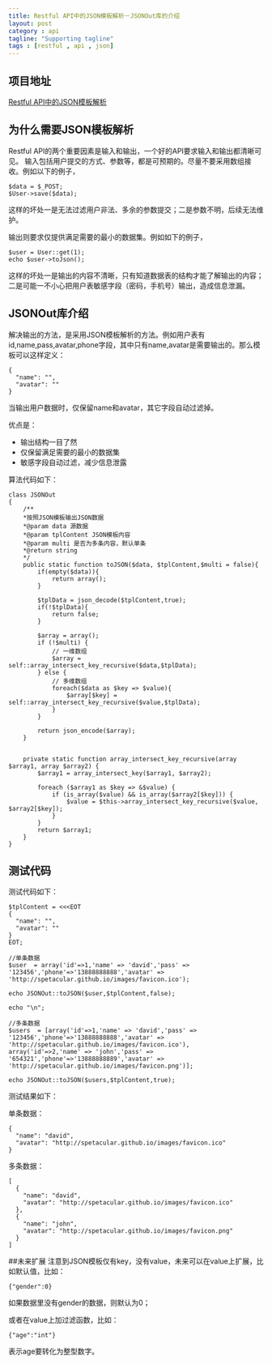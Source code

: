 ```yaml
---
title: Restful API中的JSON模板解析－JSONOut库的介绍
layout: post
category : api
tagline: "Supporting tagline"
tags : [restful , api , json]
---
```


## 项目地址
[Restful API中的JSON模板解析](http://spetacular.github.io/2016/08/01/json-template-to-json.html)

## 为什么需要JSON模板解析

Restful API的两个重要因素是输入和输出，一个好的API要求输入和输出都清晰可见。
输入包括用户提交的方式、参数等，都是可预期的。尽量不要采用数组接收。例如以下的例子，

	$data = $_POST;
	$User->save($data);

这样的坏处一是无法过滤用户非法、多余的参数提交；二是参数不明，后续无法维护。

输出则要求仅提供满足需要的最小的数据集。例如如下的例子，
	
	$user = User::get(1);
	echo $user->toJson();

这样的坏处一是输出的内容不清晰，只有知道数据表的结构才能了解输出的内容；二是可能一不小心把用户表敏感字段（密码，手机号）输出，造成信息泄漏。

## JSONOut库介绍

解决输出的方法，是采用JSON模板解析的方法。例如用户表有id,name,pass,avatar,phone字段，其中只有name,avatar是需要输出的。那么模板可以这样定义：

	{
	  "name": "",
	  "avatar": ""
	}

当输出用户数据时，仅保留name和avatar，其它字段自动过滤掉。

优点是：

* 输出结构一目了然
* 仅保留满足需要的最小的数据集
* 敏感字段自动过滤，减少信息泄露

算法代码如下：

    class JSONOut
	{
		/**
		*按照JSON模板输出JSON数据
		*@param data 源数据
		*@param tplContent JSON模板内容
		*@param multi 是否为多条内容，默认单条
		*@return string
		*/
		public static function toJSON($data, $tplContent,$multi = false){
	        if(empty($data)){
	            return array();
	        }
	     
	        $tplData = json_decode($tplContent,true);
	        if(!$tplData){
	            return false;
	        }

	        $array = array();
	        if (!$multi) {
	            // 一维数组
	            $array = self::array_intersect_key_recursive($data,$tplData);
	        } else {
	            // 多维数组
	            foreach($data as $key => $value){
	                $array[$key] = self::array_intersect_key_recursive($value,$tplData);
	            }
	        }

	        return json_encode($array);
	    }


	    private static function array_intersect_key_recursive(array $array1, array $array2) {
	        $array1 = array_intersect_key($array1, $array2);

	        foreach ($array1 as $key => &$value) {
	            if (is_array($value) && is_array($array2[$key])) {
	                $value = $this->array_intersect_key_recursive($value, $array2[$key]);
	            }
	        }
	        return $array1;
	    }
	}


## 测试代码

测试代码如下：

	$tplContent = <<<EOT
	{
	  "name": "",
	  "avatar": ""
	}
	EOT;

	//单条数据
	$user  = array('id'=>1,'name' => 'david','pass' => '123456','phone'=>'13888888888','avatar' => 'http://spetacular.github.io/images/favicon.ico');

	echo JSONOut::toJSON($user,$tplContent,false);

	echo "\n";

	//多条数据
	$users  = [array('id'=>1,'name' => 'david','pass' => '123456','phone'=>'13888888888','avatar' => 'http://spetacular.github.io/images/favicon.ico'),
	array('id'=>2,'name' => 'john','pass' => '654321','phone'=>'13888888889','avatar' => 'http://spetacular.github.io/images/favicon.png')];

	echo JSONOut::toJSON($users,$tplContent,true);

测试结果如下：

单条数据：

	{
	  "name": "david",
	  "avatar": "http://spetacular.github.io/images/favicon.ico"
	}


多条数据：

	[
	  {
	    "name": "david",
	    "avatar": "http://spetacular.github.io/images/favicon.ico"
	  },
	  {
	    "name": "john",
	    "avatar": "http://spetacular.github.io/images/favicon.png"
	  }
	]


##未来扩展
注意到JSON模板仅有key，没有value，未来可以在value上扩展，比如默认值，比如：
	
	{"gender":0}

如果数据里没有gender的数据，则默认为0；

或者在value上加过滤函数，比如：

	{"age":"int"}

表示age要转化为整型数字。